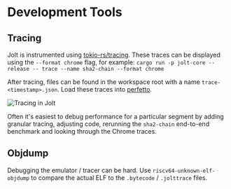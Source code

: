 # Development Tools
## Tracing
Jolt is instrumented using [tokio-rs/tracing](https://github.com/tokio-rs/tracing). These traces can be displayed using the `--format chrome` flag, for example:
`cargo run -p jolt-core --release -- trace --name sha2-chain --format chrome`

After tracing, files can be found in the workspace root with a name `trace-<timestamp>.json`. Load these traces into [perfetto](https://ui.perfetto.dev/).

![Tracing in Jolt](../imgs/tracing.png)

Often it's easiest to debug performance for a particular segment by adding granular tracing, adjusting code, rerunning the `sha2-chain` end-to-end benchmark and looking through the Chrome traces.


## Objdump
Debugging the emulator / tracer can be hard. Use `riscv64-unknown-elf-objdump` to compare the actual ELF to the `.bytecode` / `.jolttrace` files.
